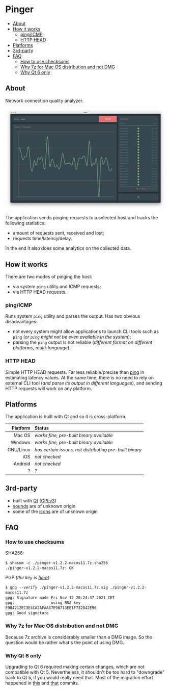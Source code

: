 # Pinger

<!-- MarkdownTOC -->

- [About](#about)
- [How it works](#how-it-works)
    - [ping/ICMP](#pingicmp)
    - [HTTP HEAD](#http-head)
- [Platforms](#platforms)
- [3rd-party](#3rd-party)
- [FAQ](#faq)
    - [How to use checksums](#how-to-use-checksums)
    - [Why 7z for Mac OS distribution and not DMG](#why-7z-for-mac-os-distribution-and-not-dmg)
    - [Why Qt 6 only](#why-qt-6-only)

<!-- /MarkdownTOC -->

## About

Network connection quality analyzer.

![Pinger](./misc/screenshot-main-macos.png "Pinger")

The application sends pinging requests to a selected host and tracks the following statistics:

- amount of requests sent, received and lost;
- requests time/latency/delay.

In the end it also does some analytics on the collected data.

## How it works

There are two modes of pinging the host:

- via system `ping` utility and ICMP requests;
- via HTTP HEAD requests.

### ping/ICMP

Runs system `ping` utility and parses the output. Has two obvious disadvantages:

- not every system might allow applications to launch CLI tools such as `ping` (*or `ping` might not be even available in the system*);
- parsing the `ping` output is not reliable (*different format on different platforms, multi-language*).

### HTTP HEAD

Simple HTTP HEAD requests. Far less reliable/precise than [ping](#pingicmp) in estimating latency values. At the same time, there is no need to rely on external CLI tool (*and parse its output in different languages*), and sending HTTP requests will work on any platform.

## Platforms

The application is built with Qt and so it is cross-platform.

|  Platform | Status                                                  |
|----------:|:--------------------------------------------------------|
|    Mac OS | *works fine, pre-built binary available*                |
|   Windows | *works fine, pre-built binary available*                |
| GNU/Linux | *has certain issues, not distributing pre-built binary* |
|       iOS | *not checked*                                           |
|   Android | *not checked*                                           |
|         ? | *?*                                                     |

## 3rd-party

- built with [Qt](https://qt.io) ([GPLv3](https://www.gnu.org/licenses/gpl-3.0.en.html))
- [sounds](/src/sounds) are of unknown origin
- some of the [icons](/src/images) are of unknown origin

## FAQ

### How to use checksums

SHA256:

```
$ shasum -c ./pinger-v1.2.2-macos11.7z.sha256
./pinger-v1.2.2-macos11.7z: OK
```

PGP (*the key is [here](https://decovar.dev/about/retif-public.asc)*):

```
$ gpg --verify ./pinger-v1.2.2-macos11.7z.sig ./pinger-v1.2.2-macos11.7z
gpg: Signature made Fri Nov 12 20:24:37 2021 CET
gpg:                using RSA key E984212EC3E4CA2AFAA37E98713EE1F732D42E96
gpg: Good signature
```

### Why 7z for Mac OS distribution and not DMG

Because 7z archive is considerably smaller than a DMG image. So the question would be rather what's the point of using DMG.

### Why Qt 6 only

Upgrading to Qt 6 required making certain changes, which are not compatible with Qt 5. Nevertheless, it shouldn't be too hard to "downgrade" back to Qt 5, if you would really need that. Most of the migration effort happened in [this](https://github.com/retifrav/pinger/commit/21b9b34919593d54972b5ec376e23f86db5d8f44) and [that](https://github.com/retifrav/pinger/commit/2f9bf4b44c41e5ef281bd1dc4c9bc9240a4cab5e) commits.
